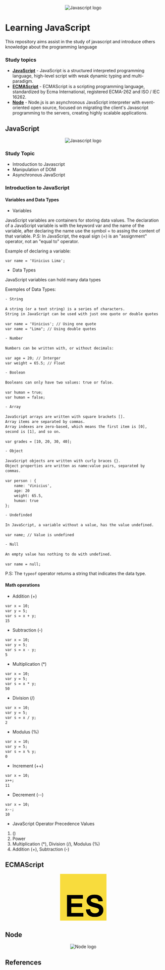 <p align="center">
    <img width="200px" height="200px" src="https://upload.wikimedia.org/wikipedia/commons/thumb/9/99/Unofficial_JavaScript_logo_2.svg/800px-Unofficial_JavaScript_logo_2.svg.png" alt="Javascript logo"/>
</p>

# Learning JavaScript

This repository aims assist in the study of javascript and introduce others knowledge about the programming language


### Study topics

* **[JavaScript](https://developer.mozilla.org/docs/Web/JavaScript)** -  JavaScript is a structured interpreted programming language, high-level script with weak dynamic typing and multi-paradigm.
* **[ECMAScript](https://www.ecma-international.org/publications/standards/Ecma-262.htm)** - ECMAScript is a scripting programming language, standardized by Ecma International, registered ECMA-262 and ISO / IEC 16262.
* **[Node](https://nodejs.org/en/)** - Node.js is an asynchronous JavaScript interpreter with event-oriented open source, focused on migrating the client's Javascript programming to the servers, creating highly scalable applications.


## JavaScript
<p align="center">
    <img width="150px" height="150px" src="https://upload.wikimedia.org/wikipedia/commons/thumb/9/99/Unofficial_JavaScript_logo_2.svg/800px-Unofficial_JavaScript_logo_2.svg.png" alt="Javascript logo"/>
</p>

### Study Topic 

+ Introduction to Javascript
+ Manipulation of DOM
+ Asynchronous JavaScript


### Introduction to JavaScript

#### Variables and Data Types

- Variables 

JavaScript variables are containers for storing data values. 
The declaration of a JavaScript variable is with the keyword var and the name of the variable, after declaring the name use the symbol = to assing the content of that variable.
P.S: In JavaScript, the equal sign (=) is an "assignment" operator, not an "equal to" operator. 

Example of declaring a variable:
```
var name = 'Vinicius Lima';
```

- Data Types

JavaScript variables can hold many data types

Exemples of Data Types:
```
- String

A string (or a text string) is a series of characters. 
String in JavaScript can be used with just one quote or double quotes

var name = 'Vinicius'; // Using one quote
var name = "Lima"; // Using double quotes
```
```
- Number

Numbers can be written with, or without decimals:

var age = 20; // Interger 
var weight = 65.5; // Float 
```
```
- Boolean

Booleans can only have two values: true or false.

var human = true; 
var human = false;
```
```
- Array

JavaScript arrays are written with square brackets []. 
Array items are separated by commas.
Array indexes are zero-based, which means the first item is [0], second is [1], and so on.

var grades = [10, 20, 30, 40];
```
```
- Object

JavaScript objects are written with curly braces {}. 
Object properties are written as name:value pairs, separated by commas.

var person : {
    name: 'Vinicius',
    age: 20
    weight: 65.5,
    human: true
};
```
```
- Undefinded

In JavaScript, a variable without a value, has the value undefined.

var name; // Value is undefined
```
```
- Null

An empty value has nothing to do with undefined.

var name = null;
```

P.S: The ```typeof``` operator returns a string that indicates the data type.

#### Math operations

+ Addition (+)
```
var x = 10;
var y = 5;
var s = x + y;
15
```
+ Subtraction (-)
```
var x = 10;
var y = 5;
var s = x - y;
5
```
+ Multiplication (*)
```
var x = 10;
var y = 5;
var s = x * y;
50
```
+ Division (/)
```
var x = 10;
var y = 5;
var s = x / y;
2
```
+ Modulus (%)
```
var x = 10;
var y = 5;
var s = x % y;
0
```
+ Increment (++)
```
var x = 10;
x++;
11
```
+ Decrement (--)
```
var x = 10;
x--;
10
```
+ JavaScript Operator Precedence Values
1. ()
2. Power
3. Multiplication (*), Division (/), Modulus (%)
4. Addition (+), Subtraction (-)

## ECMAScript
<p align="center">
    <img width="150px" height="150px" src="https://raw.githubusercontent.com/wingsuitist/ecmascript-logo/master/es-ecmascript-logo.png" alt="ECMAScript logo"/>
</p>


## Node
<p align="center">
    <img width="400px" src="https://www.abeautifulsite.net/uploads/2016/04/nodejs.png?width=600&key=e29b3acd7da48dbe62199ba284591dc6e8abd8cb9ce286f5cf89b53a494a9b39" alt="Node logo"/>
</p>


## References